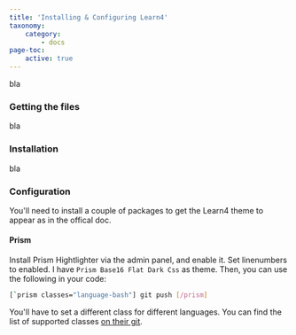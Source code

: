 ```yaml
---
title: 'Installing & Configuring Learn4'
taxonomy:
    category:
        - docs
page-toc:
    active: true
---
```


bla
### Getting the files
bla
### Installation
bla
### Configuration
You'll need to install a couple of packages to get the Learn4 theme to appear as in the offical doc.

#### Prism
Install Prism Hightlighter via the admin panel, and enable it. Set linenumbers to enabled. I have `Prism Base16 Flat Dark Css` as theme.
Then, you can use the following in your code:
```bash
[`prism classes="language-bash"] git push [/prism]
```

You'll have to set a different class for different languages. You can find the list of supported classes [on their git](https://github.com/trilbymedia/grav-plugin-prism-highlight#languages-included).